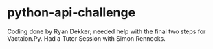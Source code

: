 # python-api-challenge
Coding done by Ryan Dekker; needed help with the final two steps for Vactaion.Py. Had a Tutor Session with Simon Rennocks. 
